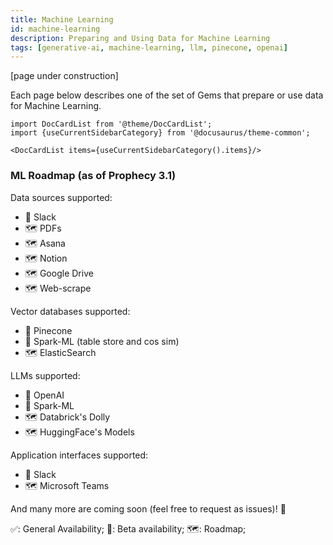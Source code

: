 ```yaml
---
title: Machine Learning
id: machine-learning
description: Preparing and Using Data for Machine Learning
tags: [generative-ai, machine-learning, llm, pinecone, openai]
---
```


[page under construction]

Each page below describes one of the set of Gems that prepare or use data for Machine Learning.

```mdx-code-block
import DocCardList from '@theme/DocCardList';
import {useCurrentSidebarCategory} from '@docusaurus/theme-common';

<DocCardList items={useCurrentSidebarCategory().items}/>
```

### ML Roadmap (as of Prophecy 3.1)

Data sources supported:

- 🚧 Slack
- 🗺️ PDFs
- 🗺️ Asana
- 🗺️ Notion
- 🗺️ Google Drive
- 🗺 Web-scrape

Vector databases supported:

- 🚧 Pinecone
- 🚧 Spark-ML (table store and cos sim)
- 🗺 ElasticSearch

LLMs supported:

- 🚧 OpenAI
- 🚧 Spark-ML
- 🗺️ Databrick's Dolly
- 🗺️ HuggingFace's Models

Application interfaces supported:

- 🚧 Slack
- 🗺️ Microsoft Teams

And many more are coming soon (feel free to request as issues)! 🚀

✅: General Availability; 🚧: Beta availability; 🗺️: Roadmap;
